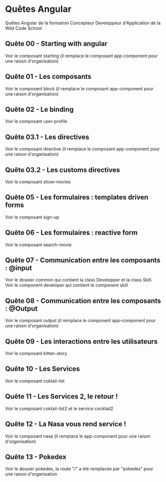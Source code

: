 # Quêtes Angular

Quêtes Angular de la formation Concepteur Developpeur d'Application de la Wild Code School

## Quête 00 - Starting with angular

Voir le composant starting (il remplace le composant app-component pour une raison d'organisation)

## Quête 01 - Les composants

Voir le composent block (il remplace le composant app-component pour une raison d'organisation)

## Quête 02 - Le binding

Voir le composant user-profile

## Quête 03.1 - Les directives

Voir le composant directive (il remplace le composant app-component pour une raison d'organisation)

## Quête 03.2 - Les customs directives

Voir le composant show-movies

## Quête 05 - Les formulaires : templates driven forms

Voir le composant sign-up

## Quête 06 - Les formulaires : reactive form

Voir le composant search-movie

## Quête 07 - Communication entre les composants : @input

Voir le dossier common qui contient la class Developper et la class Skill. Voir le component developer qui contient le component skill

## Quête 08 - Communication entre les composants : @Output

Voir le composant output (il remplace le component app-component pour une raison d'organisation)

## Quête 09 - Les interactions entre les utilisateurs

Voir le composant kitten-story

## Quête 10 - Les Services

Voir le composant coktail-list

## Quête 11 - Les Services 2, le retour !

Voir le composant coktail-list2 et le service cocktail2

## Quête 12 - La Nasa vous rend service !

Voir le composant nasa (il remplace le app-component pour une raison d'organisation)

## Quête 13 - Pokedex

Voir le dossier pokedex, la route "/" a été remplacée par "pokedex" pour une raison d'organisation
